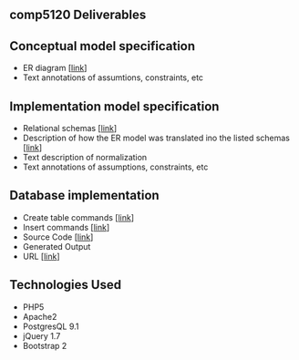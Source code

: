 comp5120 Deliverables
--------

Conceptual model specification
--------
- ER diagram [[link](https://raw.github.com/sbuggay/comp5120/master/erdiagram.png)]
- Text annotations of assumtions, constraints, etc


Implementation model specification
--------
- Relational schemas [[link](https://github.com/sbuggay/comp5120/blob/master/relationalschema.txt)]
- Description of how the ER model was translated ino the listed schemas [[link](https://github.com/sbuggay/comp5120/blob/master/schemadescription.txt)]
- Text description of normalization
- Text annotations of assumptions, constraints, etc

Database implementation
--------
- Create table commands  [[link](https://github.com/sbuggay/comp5120/blob/master/table.sql)]
- Insert commands [[link](https://github.com/sbuggay/comp5120/blob/master/table.sql)]
- Source Code [[link](https://github.com/sbuggay/comp5120)]
- Generated Output
- URL [[link](http://devel-base.net/comp5120/)]

Technologies Used
--------
- PHP5
- Apache2
- PostgresQL 9.1
- jQuery 1.7
- Bootstrap 2
